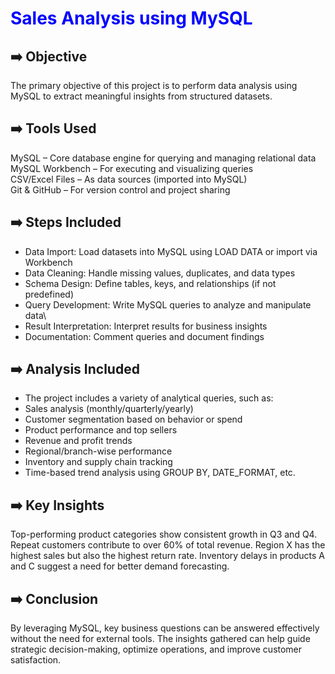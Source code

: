 # <p style="color: blue;">Sales Analysis using MySQL</p>

## ➡️ Objective
The primary objective of this project is to perform data analysis using MySQL to extract meaningful insights from structured datasets. 

## ➡️ Tools Used
MySQL – Core database engine for querying and managing relational data <br>
MySQL Workbench – For executing and visualizing queries <br>
CSV/Excel Files – As data sources (imported into MySQL) <br>
Git & GitHub – For version control and project sharing

## ➡️ Steps Included
- Data Import: Load datasets into MySQL using LOAD DATA or import via Workbench
- Data Cleaning: Handle missing values, duplicates, and data types
- Schema Design: Define tables, keys, and relationships (if not predefined)
- Query Development: Write MySQL queries to analyze and manipulate data\
- Result Interpretation: Interpret results for business insights
- Documentation: Comment queries and document findings

## ➡️ Analysis Included
- The project includes a variety of analytical queries, such as:
- Sales analysis (monthly/quarterly/yearly)
- Customer segmentation based on behavior or spend
- Product performance and top sellers
- Revenue and profit trends
- Regional/branch-wise performance
- Inventory and supply chain tracking
- Time-based trend analysis using GROUP BY, DATE_FORMAT, etc.

## ➡️ Key Insights
Top-performing product categories show consistent growth in Q3 and Q4.
Repeat customers contribute to over 60% of total revenue.
Region X has the highest sales but also the highest return rate.
Inventory delays in products A and C suggest a need for better demand forecasting.

## ➡️ Conclusion
By leveraging MySQL, key business questions can be answered effectively without the need for external tools. The insights gathered can help guide strategic decision-making, optimize operations, and improve customer satisfaction.

